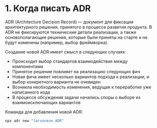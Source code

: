# 1. Когда писать ADR

ADR (Architecture Decision Record) — документ для фиксации архитектурного решения, принятого в процессе развития продукта. В ADR не фиксируются технические детали реализации, а также основополагающие решения, которые были приняты на старте и не будут изменены (например, выбор фреймворка).

Создание новой ADR имеет смысл в следующих случаях:
- Происходит выбор стандартов взаимодействия между компонентами
- Принятое решение повлияет на реализацию следующих фич
- Новая фича имеет несколько вариантов подхода к реализации, и выбор конкретного варианта не очевиден
- Возникла необходимость изменения, ведущая к переработке уже написанного кода
- В процессе обсуждения задачи начались споры о выборе из взаимоисключающих вариантов

Команда для добавления новой ADR:

```sh
npx adr new "Заголовок ADR"
```
